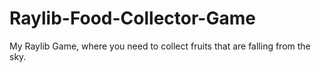 # Raylib-Food-Collector-Game
My Raylib Game, where you need to collect fruits that are falling from the sky.

